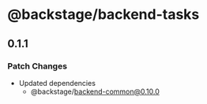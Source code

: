 # @backstage/backend-tasks

## 0.1.1

### Patch Changes

- Updated dependencies
  - @backstage/backend-common@0.10.0
